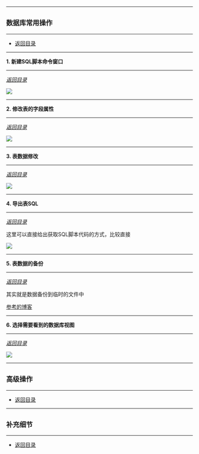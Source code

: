 

---

<a id="_1"></a>

## `数据库常用操作`

--- 

- <a href="#_top" rel="nofollow" target="_self">返回目录</a>

---

<a id="_1.1"></a>

**1. 新建SQL脚本命令窗口**

--- 

*<a href="#_top" rel="nofollow" target="_self">返回目录</a>*


![](http://qft6wmzla.hn-bkt.clouddn.com/picgo/20200829150743.png?picgo)

---

<a id="_1.2"></a>

**2. 修改表的字段属性**

--- 

*<a href="#_top" rel="nofollow" target="_self">返回目录</a>*

![](http://qft6wmzla.hn-bkt.clouddn.com/picgo/20200829150830.png?picgo)

---

<a id="_1.3"></a>

**3. 表数据修改**

--- 

*<a href="#_top" rel="nofollow" target="_self">返回目录</a>*

![](http://qft6wmzla.hn-bkt.clouddn.com/picgo/20200829151020.png?picgo)

---

<a id="_1.4"></a>

**4. 导出表SQL**

--- 

*<a href="#_top" rel="nofollow" target="_self">返回目录</a>*

这里可以直接给出获取SQL脚本代码的方式，比较直接

![](http://qft6wmzla.hn-bkt.clouddn.com/picgo/20200829154622.png?picgo)

---

<a id="_1.5"></a>

**5. 表数据的备份**

--- 

*<a href="#_top" rel="nofollow" target="_self">返回目录</a>*

其实就是数据备份到临时的文件中

[参考的博客](https://blog.csdn.net/luChenH/article/details/103087735?utm_medium=distribute.pc_aggpage_search_result.none-task-blog-2~all~first_rank_v2~rank_v25-5-103087735.nonecase&utm_term=datagrip%20%E5%A6%82%E4%BD%95%E5%A4%87%E4%BB%BD%E6%95%B0%E6%8D%AE%E5%BA%93)

---

<a id="_1.6"></a>

**6. 选择需要看到的数据库视图**

--- 

*<a href="#_top" rel="nofollow" target="_self">返回目录</a>*

![](http://qft6wmzla.hn-bkt.clouddn.com/picgo/20200829155756.png?picgo)

---

<a id="_2"></a>

## `高级操作`

--- 

- <a href="#_top" rel="nofollow" target="_self">返回目录</a>

---

<a id="_3"></a>

## `补充细节`

--- 

- <a href="#_top" rel="nofollow" target="_self">返回目录</a>





